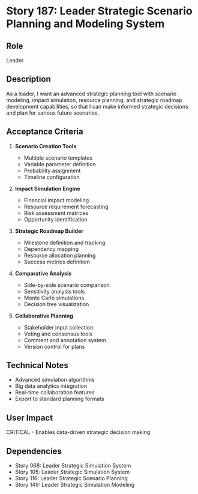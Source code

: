 # Story 187: Leader Strategic Scenario Planning and Modeling System

## Role
Leader

## Description
As a leader, I want an advanced strategic planning tool with scenario modeling, impact simulation, resource planning, and strategic roadmap development capabilities, so that I can make informed strategic decisions and plan for various future scenarios.

## Acceptance Criteria
1. **Scenario Creation Tools**
   - Multiple scenario templates
   - Variable parameter definition
   - Probability assignment
   - Timeline configuration

2. **Impact Simulation Engine**
   - Financial impact modeling
   - Resource requirement forecasting
   - Risk assessment matrices
   - Opportunity identification

3. **Strategic Roadmap Builder**
   - Milestone definition and tracking
   - Dependency mapping
   - Resource allocation planning
   - Success metrics definition

4. **Comparative Analysis**
   - Side-by-side scenario comparison
   - Sensitivity analysis tools
   - Monte Carlo simulations
   - Decision tree visualization

5. **Collaborative Planning**
   - Stakeholder input collection
   - Voting and consensus tools
   - Comment and annotation system
   - Version control for plans

## Technical Notes
- Advanced simulation algorithms
- Big data analytics integration
- Real-time collaboration features
- Export to standard planning formats

## User Impact
CRITICAL - Enables data-driven strategic decision making

## Dependencies
- Story 068: Leader Strategic Simulation System
- Story 105: Leader Strategic Simulation System
- Story 116: Leader Strategic Scenario Planning
- Story 149: Leader Strategic Simulation Modeling